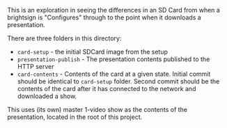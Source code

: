 This is an exploration in seeing the differences in an SD Card from when a brightsign is "Configures" through to the point when it downloads a presentation.

There are three folders in this directory:
- `card-setup` - the initial SDCard image from the setup
- `presentation-publish` - The presentation contents published to the HTTP server
- `card-contents` - Contents of the card at a given state. Initial commit should be identical to `card-setup` folder. Second commit should be the contents of the card after it has connected to the network and downloaded a show.

This uses (its own) master 1-video show as the contents of the presentation, located in the root of this project.
